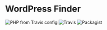 # WordPress Finder

![PHP from Travis config](https://img.shields.io/travis/php-v/leymannx/wordpress-finder.svg)
![Travis](https://img.shields.io/travis/leymannx/wordpress-finder.svg)
![Packagist](https://img.shields.io/packagist/v/leymannx/wordpress-finder.svg)
